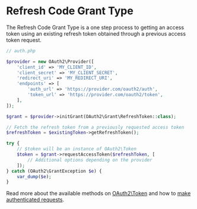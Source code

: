 # Refresh Code Grant Type
The Refresh Code Grant Type is a one step process to getting an access token using an existing refresh token obtained through a previous access token request.

```php
// auth.php

$provider = new OAuth2\Provider([
    'client_id' => 'MY_CLIENT_ID',
    'client_secret' => 'MY_CLIENT_SECRET',
    'redirect_uri' => 'MY_REDIRECT_URI',
    'endpoints' => [
        'auth_url' => 'https://provider.com/oauth2/auth',
        'token_url' => 'https://provider.com/oauth2/token',
    ],
]);

$grant = $provider->initGrant(OAuth2\Grant\RefreshToken::class);

// Fetch the refresh token from a previously requested access token
$refreshToken = $existingToken->getRefreshToken();

try {
    // $token will be an instance of OAuth2\Token
    $token = $grant->requestAccessToken($refreshToken, [
        // Additional options depending on the provider
    ]);
} catch (OAuth2\GrantException $e) {
    var_dump($e);
}
```

Read more about the available methods on [OAuth2\Token](token.md) and how to [make authenticated requests](making-authenticated-requests.md).
